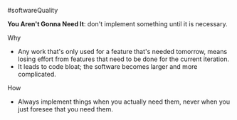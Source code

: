 #softwareQuality 

**You Aren't Gonna Need It**: don't implement something until it is necessary.

Why
-   Any work that's only used for a feature that's needed tomorrow, means losing effort from features that need to be done for the current iteration.
-   It leads to code bloat; the software becomes larger and more complicated.

How
-   Always implement things when you actually need them, never when you just foresee that you need them.